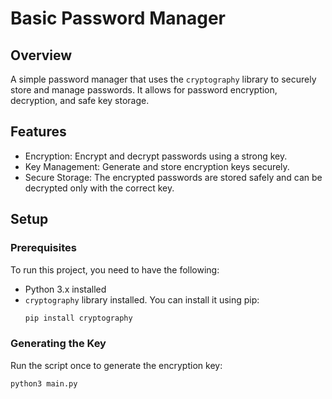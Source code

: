 # Basic Password Manager

## Overview
A simple password manager that uses the `cryptography` library to securely store and manage passwords. It allows for password encryption, decryption, and safe key storage.

## Features
- Encryption: Encrypt and decrypt passwords using a strong key.
- Key Management: Generate and store encryption keys securely.
- Secure Storage: The encrypted passwords are stored safely and can be decrypted only with the correct key.

## Setup

### Prerequisites
To run this project, you need to have the following:
- Python 3.x installed
- `cryptography` library installed. You can install it using pip:
    ```bash
    pip install cryptography
    ```

### Generating the Key
Run the script once to generate the encryption key:
```bash
python3 main.py
